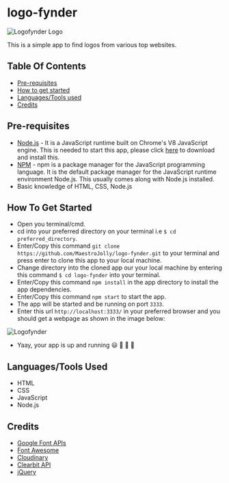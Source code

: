 # logo-fynder

![Logofynder Logo](https://res.cloudinary.com/maestrojolly/image/upload/v1583789257/yusuf-jolaoso/LogoFynder-Logo.png)

This is a simple app to find logos from various top websites.

## Table Of Contents

- [Pre-requisites](#pre-requisites)
- [How to get started](#how-to-get-started)
- [Languages/Tools used](#languages/tools-used)
- [Credits](#credits)

## Pre-requisites

- [Node.js](https://nodejs.org/en/download/) - It is a JavaScript runtime built on Chrome's V8 JavaScript engine. This is needed to start this app, please click [here](https://nodejs.org/en/download/) to download and install this.
- [NPM](https://nodejs.org/en/download/) - npm is a package manager for the JavaScript programming language. It is the default package manager for the JavaScript runtime environment Node.js. This usually comes along with Node.js installed.
- Basic knowledge of HTML, CSS, Node.js

## How To Get Started

- Open you terminal/cmd.
- cd into your preferred directory on your terminal i.e `$ cd preferred_directory`.
- Enter/Copy this command `git clone https://github.com/MaestroJolly/logo-fynder.git` to your terminal and press enter to clone this app to your local machine.
- Change directory into the cloned app our your local machine by entering this command `$ cd logo-fynder` into your terminal.
- Enter/Copy this command `npm install` in the app directory to install the app dependencies.
- Enter/Copy this command `npm start` to start the app.
- The app will be started and be running on port `3333`.
- Enter this url `http://localhost:3333/` in your preferred browser and you should get a webpage as shown in the image below:

![Logofynder](https://res.cloudinary.com/maestrojolly/image/upload/v1584273810/logo-fynder/logofynder.png)

- Yaay, your app is up and running :smiley: :rocket: :rocket: :rocket:

## Languages/Tools Used

- HTML
- CSS
- JavaScript
- Node.js

## Credits

- [Google Font APIs](https://developers.google.com/fonts/docs/getting_started)
- [Font Awesome](https://fontawesome.com/v4.7.0/)
- [Cloudinary](http://cloudinary.com/)
- [Clearbit API](https://clearbit.com/)
- [jQuery](https://jquery.com/download/)


